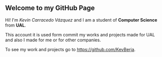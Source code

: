 ## Welcome to my GitHub Page

Hi! I'm _Kevin Carracedo Vázquez_ and I am a student of **Computer Science** from **UAL**.

This account it is used form commit my works and projects made for UAL and also I made for me or for other companies.

To see my work and projects go to https://github.com/KevBerja.
